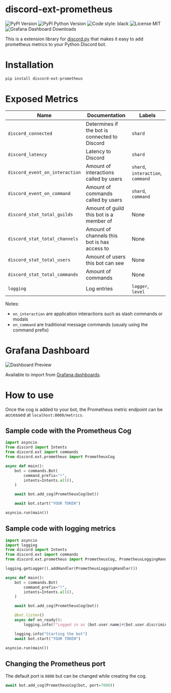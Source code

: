 
# discord-ext-prometheus

![PyPI Version](https://img.shields.io/pypi/v/discord-ext-prometheus.svg)
![PyPI Python Version](https://img.shields.io/pypi/pyversions/discord-ext-prometheus.svg?logo=python&logoColor=gold)
![Code style: black](https://img.shields.io/badge/code%20style-black-000000.svg)
![License MIT](https://img.shields.io/pypi/l/discord-ext-prometheus)
![Grafana Dashboard Downloads](https://img.shields.io/badge/dynamic/json?url=https%3A%2F%2Fgrafana.com%2Fapi%2Fdashboards%2F17670&query=%24.downloads&logo=Grafana&label=downloads&color=orange)

This is a extension library for [discord.py](https://github.com/Rapptz/discord.py) that makes it easy to add prometheus metrics to your Python Discord bot.

# Installation

```bash
pip install discord-ext-prometheus
```

# Exposed Metrics

| Name                           | Documentation                                 | Labels                            |
|--------------------------------|-----------------------------------------------|-----------------------------------|
| `discord_connected`            | Determines if the bot is connected to Discord | `shard`                           |
| `discord_latency`              | Latency to Discord                            | `shard`                           |
| `discord_event_on_interaction` | Amount of interactions called by users        | `shard`, `interaction`, `command` |
| `discord_event_on_command`     | Amount of commands called by users            | `shard`, `command`                |
| `discord_stat_total_guilds`    | Amount of guild this bot is a member of       | None                              |
| `discord_stat_total_channels`  | Amount of channels this bot is has access to  | None                              |
| `discord_stat_total_users`     | Amount of users this bot can see              | None                              |
| `discord_stat_total_commands`  | Amount of commands                            | None                              |
| `logging`                      | Log entries                                   | `logger`, `level`                 |

Notes:
- `on_interaction` are application interactions such as slash commands or modals
- `on_command` are traditional message commands (usualy using the command prefix)

# Grafana Dashboard

![Dashboard Preview](https://grafana.com/api/dashboards/17670/images/13525/image)

Available to import from [Grafana dashboards](https://grafana.com/grafana/dashboards/17670-discord-bot/).

# How to use

Once the cog is added to your bot, the Prometheus metric endpoint can be accessed
at `localhost:8000/metrics`.

## Sample code with the Prometheus Cog

```python
import asyncio
from discord import Intents
from discord.ext import commands
from discord.ext.prometheus import PrometheusCog

async def main():
    bot = commands.Bot(
        command_prefix="!",
        intents=Intents.all(),
    )

    await bot.add_cog(PrometheusCog(bot))

    await bot.start("YOUR TOKEN")

asyncio.run(main())
```

## Sample code with logging metrics

```python
import asyncio
import logging
from discord import Intents
from discord.ext import commands
from discord.ext.prometheus import PrometheusCog, PrometheusLoggingHandler

logging.getLogger().addHandler(PrometheusLoggingHandler())

async def main():
    bot = commands.Bot(
        command_prefix="!",
        intents=Intents.all(),
    )

    await bot.add_cog(PrometheusCog(bot))

    @bot.listen()
    async def on_ready():
        logging.info(f"Logged in as {bot.user.name}#{bot.user.discriminator}")

    logging.info("Starting the bot")
    await bot.start("YOUR TOKEN")

asyncio.run(main())
```

## Changing the Prometheus port

The default port is `8000` but can be changed while creating the cog.

```python
await bot.add_cog(PrometheusCog(bot, port=7000))
```
